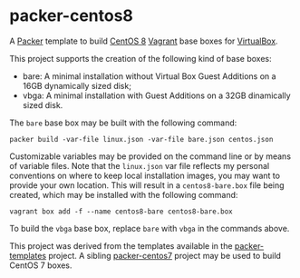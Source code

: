 # packer-centos8
A [Packer](https://www.packer.io/) template to build [CentOS 8](https://www.centos.org/) [Vagrant](https://www.vagrantup.com/)
base boxes for [VirtualBox](https://www.virtualbox.org/).

This project supports the creation of the following kind of base boxes:
* bare: A minimal installation without Virtual Box Guest Additions on a 16GB dynamically sized disk;
* vbga: A minimal installation with Guest Additions on a 32GB dinamically sized disk.

The `bare` base box may be built with the following command:

    packer build -var-file linux.json -var-file bare.json centos.json

Customizable variables may be provided on the command line or by means of variable files. Note that the `linux.json` var file
reflects my personal conventions on where to keep local installation images, you may want to provide your own location. This will
result in a `centos8-bare.box` file being created, which may be installed with the following command:

    vagrant box add -f --name centos8-bare centos8-bare.box

To build the `vbga` base box, replace `bare` with `vbga` in the commands above.

This project was derived from the templates available in the [packer-templates](https://github.com/maier/packer-templates) project.
A sibling [packer-centos7](https://github.com/nmusatti/packer-centos7) project may be used to build CentOS 7 boxes.
